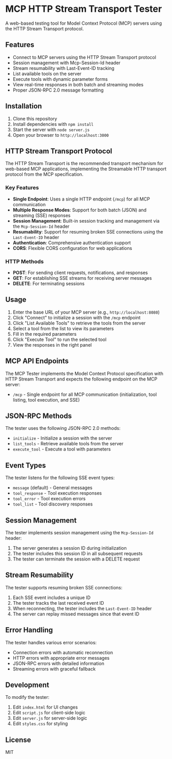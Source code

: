 # MCP HTTP Stream Transport Tester

A web-based testing tool for Model Context Protocol (MCP) servers using the HTTP Stream Transport protocol.

## Features

- Connect to MCP servers using the HTTP Stream Transport protocol
- Session management with Mcp-Session-Id header
- Stream resumability with Last-Event-ID tracking
- List available tools on the server
- Execute tools with dynamic parameter forms
- View real-time responses in both batch and streaming modes
- Proper JSON-RPC 2.0 message formatting

## Installation

1. Clone this repository
2. Install dependencies with `npm install`
3. Start the server with `node server.js`
4. Open your browser to `http://localhost:3000`

## HTTP Stream Transport Protocol

The HTTP Stream Transport is the recommended transport mechanism for web-based MCP applications, implementing the Streamable HTTP transport protocol from the MCP specification.

### Key Features

- **Single Endpoint**: Uses a single HTTP endpoint (`/mcp`) for all MCP communication
- **Multiple Response Modes**: Support for both batch (JSON) and streaming (SSE) responses
- **Session Management**: Built-in session tracking and management via the `Mcp-Session-Id` header
- **Resumability**: Support for resuming broken SSE connections using the `Last-Event-ID` header
- **Authentication**: Comprehensive authentication support
- **CORS**: Flexible CORS configuration for web applications

### HTTP Methods

- **POST**: For sending client requests, notifications, and responses
- **GET**: For establishing SSE streams for receiving server messages
- **DELETE**: For terminating sessions

## Usage

1. Enter the base URL of your MCP server (e.g., `http://localhost:8080`)
2. Click "Connect" to initialize a session with the `/mcp` endpoint
3. Click "List Available Tools" to retrieve the tools from the server
4. Select a tool from the list to view its parameters
5. Fill in the required parameters
6. Click "Execute Tool" to run the selected tool
7. View the responses in the right panel

## MCP API Endpoints

The MCP Tester implements the Model Context Protocol specification with HTTP Stream Transport and expects the following endpoint on the MCP server:

- `/mcp` - Single endpoint for all MCP communication (initialization, tool listing, tool execution, and SSE)

## JSON-RPC Methods

The tester uses the following JSON-RPC 2.0 methods:

- `initialize` - Initialize a session with the server
- `list_tools` - Retrieve available tools from the server
- `execute_tool` - Execute a tool with parameters

## Event Types

The tester listens for the following SSE event types:

- `message` (default) - General messages
- `tool_response` - Tool execution responses
- `tool_error` - Tool execution errors
- `tool_list` - Tool discovery responses

## Session Management

The tester implements session management using the `Mcp-Session-Id` header:

1. The server generates a session ID during initialization
2. The tester includes this session ID in all subsequent requests
3. The tester can terminate the session with a DELETE request

## Stream Resumability

The tester supports resuming broken SSE connections:

1. Each SSE event includes a unique ID
2. The tester tracks the last received event ID
3. When reconnecting, the tester includes the `Last-Event-ID` header
4. The server can replay missed messages since that event ID

## Error Handling

The tester handles various error scenarios:

- Connection errors with automatic reconnection
- HTTP errors with appropriate error messages
- JSON-RPC errors with detailed information
- Streaming errors with graceful fallback

## Development

To modify the tester:

1. Edit `index.html` for UI changes
2. Edit `script.js` for client-side logic
3. Edit `server.js` for server-side logic
4. Edit `styles.css` for styling

## License

MIT
